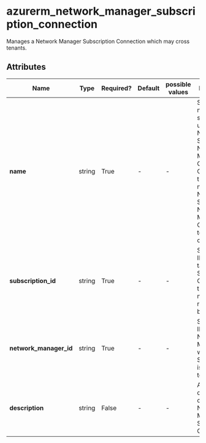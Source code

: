 # azurerm_network_manager_subscription_connection

Manages a Network Manager Subscription Connection which may cross tenants.

## Attributes

| Name | Type | Required? | Default  | possible values | Description |
| ---- | ---- | --------- | -------- | ----------- | ----------- |
| **name** | string | True | -  |  -  | Specifies the name which should be used for this Network Subscription Network Manager Connection. Changing this forces a new Network Subscription Network Manager Connection to be created. | 
| **subscription_id** | string | True | -  |  -  | Specifies the ID of the target Subscription. Changing this forces a new resource to be created. | 
| **network_manager_id** | string | True | -  |  -  | Specifies the ID of the Network Manager which the Subscription is connected to. | 
| **description** | string | False | -  |  -  | A description of the Network Manager Subscription Connection. | 

